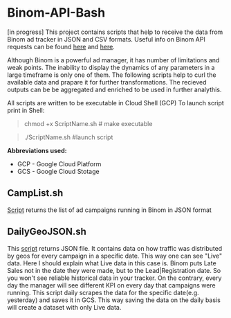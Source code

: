 # Binom-API-Bash
[in progress]
This project contains scripts that help to receive the data from Binom ad tracker in JSON and CSV formats. Useful info on Binom API requests can be found [here](https://docs.binom.org/api.php) and [here](https://documenter.getpostman.com/view/4002000/RVu7Dnr4). 

Although Binom is a powerful ad manager, it has number of limitations and weak points. The inability to display the dynamics of any parameters in a large timeframe is only one of them. The following scripts help to curl the available data and prapare it for further transformations. The recieved outputs can be be aggregated and enriched to be used in further analythis.

All scripts are written to be executable in Cloud Shell (GCP)
To launch script print in Shell: 
>chmod +x ScriptName.sh # make executable

>./ScriptName.sh #launch script

**Abbreviations used:**
  - GCP - Google Cloud Platform
  - GCS - Google Cloud Stotage

## CampList.sh
[Script](https://github.com/MariiaChernysh/Binom-API-Bash/blob/main/CampList.sh) returns the list of ad campaigns running in Binom in JSON format

## DailyGeoJSON.sh
This [script](https://github.com/MariiaChernysh/Binom-API-Bash/blob/main/DailyGeoJSON.sh) returns JSON file. It contains data on how traffic was distributed by geos for every campaign in a specific date. This way one can see "Live" data. 
Here I should explain what Live data in this case is. Binom puts Late Sales not in the date they were made, but to the Lead|Registration date. So you won't see reliable historical data in your tracker. On the contrary, every day the manager will see different KPI on every day that campaigns were running. This script daily scrapes the data for the specific date(e.g. yesterday) and saves it in GCS. This way saving the data on the daily basis will create a dataset with only Live data. 
